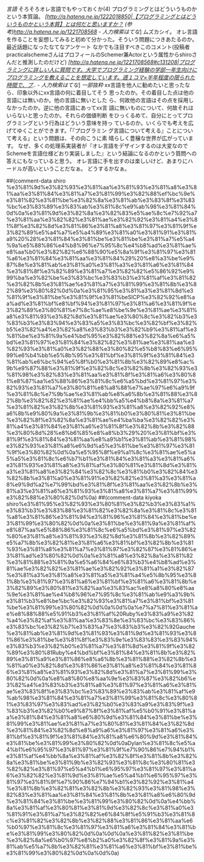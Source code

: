 *言語* そろそろオレ言語でもやっておくか(4)
プログラミングとはどういうものかという本質論。
 *[http://q.hatena.ne.jp/1222018850|【プログラミングとはどういうものかという本質】とは何だと思いますか？ (参考)http://q.hatena.ne.jp/1221708568 - 人力検索はてな*]
ムズカシイ。
オレ言語を作ることを妄想してみると初めて分かった。そういう問題につきあたるのか。
最近話題になったなてなアンケート
なかでも注目すべきこのコメント(投稿者practicalschemeさんはプロフィールのSchemer兼Actorという属性からshiroさんだと推測したのだけど)
 *[http://q.hatena.ne.jp/1221708568#c131208|プログラミングに詳しい人に質問です。大学でプログラミング経験の学部一年生向けにプログラミングを教えることを想定しています。週１コマ×半年程度の限られた時間で、プ.. - 人力検索はてな*]
 *一部抜粋*
 xx言語を他人に勧めたいと思ったなら、印象以外にxx言語の何に着目してそう
 思ったのか。その着目した点は他の言語には無いのか。他の言語に無いとした
 ら、何故他の言語はその点を採用しなかったのか。逆に他の言語にあってxx言
 語に無いものについて、何故それはいらないと思ったのか。それらの価値判断
 をひっくるめて、自分にとってプログラミングという行為はどういう意味を持っ
 ているのか。いくらでも考えを広げてゆくことができます。「『プログラミン
 グ言語について考える』ことについて考える」という問題は、その向こうに素
 晴らしく豊穣な世界が広がっています。
なぜ、多くの処理系実装者が『オレ言語をデザインするのは大変なのでSchemeを言語仕様どおり実装しました』という結論になるのかという質問への答えにもなっていると思う。
オレ言語に手を出すのは楽しいけど、あまりにハードルが高いということだなぁ。
どうするかなぁ。

##(comment-data shiro %e3%81%9d%e3%82%93%e3%81%aa%e3%81%93%e3%81%a8%e3%81%aa%e3%81%84%e3%81%a7%e3%81%99%e3%82%88%ef%bc%9e%e3%81%82%e3%81%be%e3%82%8a%e3%81%ab%e3%83%8f%e3%83%bc%e3%83%89%e3%83%ab%e3%81%8c%e9%ab%98%e3%81%84%0d%0a%e3%81%9d%e3%82%8a%e3%82%83%e5%ae%8c%e7%92%a7%e3%81%aa%e3%82%82%e3%81%ae%e3%82%92%e3%81%a4%e3%81%8f%e3%82%8d%e3%81%86%e3%81%a8%e3%81%97%e3%81%9f%e3%82%89%e5%a4%a7%e5%a4%89%e3%81%a0%e3%81%91%e3%81%a9%20%28%e3%81%84%e3%81%be%e3%81%be%e3%81%a7%e5%a4%9a%e5%88%86%e4%b8%96%e7%95%8c%e4%b8%ad%e3%81%ae%e8%aa%b0%e3%82%82%e6%88%90%e5%8a%9f%e3%81%97%e3%81%a6%e3%81%84%e3%81%aa%e3%81%84%29%20%e8%a3%be%e9%87%8e%e3%81%ab%e3%81%a0%e3%81%a3%e3%81%a6%e3%81%84%e3%81%8f%e3%82%89%e3%81%a7%e3%82%82%e5%86%92%e9%99%ba%e3%82%be%e3%83%bc%e3%83%b3%e3%81%af%e3%81%82%e3%82%8b%e3%81%ae%e3%81%a7%e3%81%99%e3%81%8b%e3%82%89%e3%80%82%0d%0a%e3%81%95%e3%81%a3%e3%81%8d%e3%81%9f%e3%81%be%e3%81%9f%e3%81%beSICP%e3%82%92%e8%aa%ad%e3%81%bf%e8%bf%94%e3%81%97%e3%81%a6%e3%81%9f%e3%82%89%e3%80%81%e7%8c%ae%e8%be%9e%e3%81%ae%e3%81%a8%e3%81%93%e3%82%8d%e3%81%ae%e3%80%8c%e3%82%b3%e3%83%b3%e3%83%94%e3%83%a5%e3%83%bc%e3%82%bf%e3%82%b5%e3%82%a4%e3%82%a8%e3%83%b3%e3%82%b9%e3%81%af%e3%81%be%e3%81%9a%e4%bd%95%e3%82%88%e3%82%8a%e6%a5%bd%e3%81%97%e3%81%84%e3%82%82%e3%81%ae%e3%81%aa%e3%82%93%e3%81%a0%e3%82%88%e3%80%82%e5%b8%83%e6%95%99%e6%b4%bb%e5%8b%95%e3%81%bf%e3%81%9f%e3%81%84%e3%81%ab%e6%bc%94%e5%8f%b0%e3%81%8b%e3%82%89%e8%ac%9b%e9%87%88%e3%81%9f%e3%82%8c%e3%82%8b%e3%82%93%e3%81%98%e3%82%83%e3%81%aa%e3%81%8f%e3%81%a6%e3%80%81%e8%87%aa%e5%88%86%e3%81%8c%e6%a5%bd%e3%81%97%e3%82%93%e3%81%a7%e3%80%81%e8%a8%88%e7%ae%97%e6%a9%9f%e3%81%8c%e7%9b%ae%e3%81%ab%e8%a6%8b%e3%81%88%e3%82%8b%e3%82%82%e3%81%ae%e4%bb%a5%e4%b8%8a%e3%81%a7%e3%81%82%e3%82%8b%e3%81%93%e3%81%a8%e3%82%92%e8%a6%8b%e9%80%9a%e3%81%9b%e3%81%b0%e3%80%81%e3%81%be%e3%82%8f%e3%82%8a%e3%81%ae%e4%ba%ba%e3%82%82%e3%81%a4%e3%81%84%e3%81%a6%e3%81%8f%e3%82%8b%e3%82%88%e3%80%8d%28%e8%b6%85%e8%a8%b3%29%20%e3%81%bf%e3%81%9f%e3%81%84%e3%81%aa%e8%a9%b1%e3%81%ab%e3%81%98%e3%82%93%e3%81%a8%e6%9d%a5%e3%81%be%e3%81%97%e3%81%9f%e3%80%82%0d%0a%e5%95%8f%e9%a1%8c%e3%81%ae%e5%a5%a5%e3%81%8c%e6%b7%b1%e3%81%84%e3%81%a3%e3%81%a6%e3%81%93%e3%81%a8%e3%81%af%e3%80%81%e3%81%8d%e3%81%a3%e3%81%a8%e3%82%84%e3%82%8c%e3%81%b0%e3%82%84%e3%82%8b%e3%81%a0%e3%81%91%e3%82%82%e3%81%a3%e3%81%a8%e9%9d%a2%e7%99%bd%e3%81%8f%e3%81%aa%e3%82%8b%e3%81%a3%e3%81%a6%e3%81%93%e3%81%a8%e3%81%a7%e3%81%99%e3%82%88%e3%80%82%0d%0a)
##(comment-data kiyoka shiro%e3%81%95%e3%82%93%e3%80%81%e3%82%b3%e3%83%a1%e3%83%b3%e3%83%88%e3%81%82%e3%82%8a%e3%81%8c%e3%81%a8%e3%81%86%e3%81%94%e3%81%96%e3%81%84%e3%81%be%e3%81%99%e3%80%82%0d%0a%e3%81%be%e3%81%9a%e3%81%af%e8%87%aa%e5%88%86%e3%81%8c%e6%a5%bd%e3%81%97%e3%82%80%e3%81%a8%e3%81%93%e3%82%8d%e3%81%8b%e3%82%89%e5%a7%8b%e3%82%81%e3%81%a6%e3%81%bf%e3%82%8b%e3%81%93%e3%81%a8%e3%81%a7%e3%81%97%e3%82%87%e3%81%86%e3%81%ad%e3%80%82%0d%0a%e3%81%a8%e3%82%8a%e3%81%82%e3%81%88%e3%81%9a%e5%a6%84%e6%83%b3%e4%b8%ad%e3%81%ae%e3%82%82%e3%81%ae%e3%82%92%e3%81%a1%e3%82%87%e3%81%a3%e3%81%a8%e3%81%a5%e3%81%a4%e5%8b%95%e3%81%8b%e3%81%97%e3%81%a6%e3%81%bf%e3%81%a6%e3%81%8b%e3%82%89%e3%80%81%e3%82%aa%e3%83%ac%e8%a8%80%e8%aa%9e%e3%81%ae%e4%b8%96%e7%95%8c%e3%81%ab%e9%a3%9b%e3%81%b3%e8%be%bc%e3%82%93%e3%81%a7%e3%81%bf%e3%81%be%e3%81%99%e3%80%82%0d%0a%0d%0a%e7%a7%81%e3%81%ae%e8%88%88%e5%91%b3%e3%81%af%20Ruby%e3%83%a9%e3%82%a4%e3%82%af%e3%81%aa%e3%83%8e%e3%83%bc%e3%83%86%e3%83%bc%e3%82%b7%e3%83%a7%e3%83%b3%e3%82%92Gauche%e3%81%ab%e3%81%9d%e3%81%93%e3%81%9d%e3%81%93%e3%81%86%e3%81%be%e3%81%8f%e3%83%9e%e3%83%83%e3%83%94%e3%83%b3%e3%82%b0%e3%81%a7%e3%81%8d%e3%81%9f%e3%82%89%e3%80%81Ruby%e4%bd%bf%e3%81%84%e3%81%8b%e3%82%89%e3%81%a9%e3%81%86%e8%a6%8b%e3%81%88%e3%82%8b%e3%81%a0%e3%82%8d%e3%81%86%e3%81%a8%e3%81%84%e3%81%86%e3%81%a8%e3%81%93%e3%82%8d%e3%81%a7%e3%81%99%e3%80%82%0d%0a%e8%a8%80%e8%aa%9e%e3%83%87%e3%82%b6%e3%82%a4%e3%83%b3%e3%81%a8%e3%81%97%e3%81%a6%e3%81%ae%e3%83%8f%e3%83%bc%e3%83%89%e3%83%ab%e3%81%af%e9%ab%98%e3%81%84%e3%81%a7%e3%81%99%e3%81%8c%e3%80%81%e3%83%97%e3%83%ad%e3%82%b0%e3%83%a9%e3%83%9f%e3%83%b3%e3%82%b0%e9%87%8f%e3%81%af%e5%b0%91%e3%81%aa%e3%81%84%e3%81%a8%e6%80%9d%e3%81%84%e3%81%be%e3%81%99%e3%81%ae%e3%81%a7%e3%80%81%e3%81%84%e3%82%8d%e3%81%84%e3%82%8d%e8%a9%a6%e3%81%97%e3%81%a6%e3%81%bf%e3%81%9f%e3%81%84%e3%81%a8%e6%80%9d%e3%81%84%e3%81%be%e3%81%99%e3%80%82%0d%0aDylan%e3%81%8c%e5%a4%b1%e6%95%97%e3%81%97%e3%81%9f%e7%90%86%e7%94%b1%e3%81%af%e4%bb%8a%e3%81%af%e3%82%8f%e3%81%8b%e3%82%8a%e3%81%be%e3%81%9b%e3%82%93%e3%81%8c%e3%80%81%e3%82%82%e3%81%97%e5%a4%b1%e6%95%97%e3%81%97%e3%81%a6%e3%82%82%e3%81%9d%e3%81%ae%e5%a4%b1%e6%95%97%e3%81%97%e3%81%9f%e7%90%86%e7%94%b1%e3%82%92%e3%81%a4%e3%81%8b%e3%82%81%e3%82%8b%e3%82%93%e3%81%98%e3%82%83%e3%81%aa%e3%81%84%e3%81%8b%e3%81%a8%e6%80%9d%e3%81%84%e3%81%be%e3%81%99%e3%80%82%0d%0a%e4%bb%8a%e3%81%af%e3%80%81%e3%81%9d%e3%82%8c%e3%81%a0%e3%81%91%e3%81%a7%e3%82%82%e6%84%8f%e5%91%b3%e3%81%8c%e3%81%82%e3%82%8b%e3%82%88%e3%81%86%e3%81%aa%e6%b0%97%e3%81%8c%e3%81%97%e3%81%a6%e3%81%84%e3%81%be%e3%81%99%e3%80%82%0d%0a%0d%0a%e3%81%82%e3%81%be%e3%82%8a%e6%b0%97%e8%b2%a0%e3%82%8f%e3%81%9a%e3%81%ab%e5%a7%8b%e3%82%81%e3%81%a6%e3%81%bf%e3%81%be%e3%81%99%e3%80%82%0d%0a%0d%0a)
